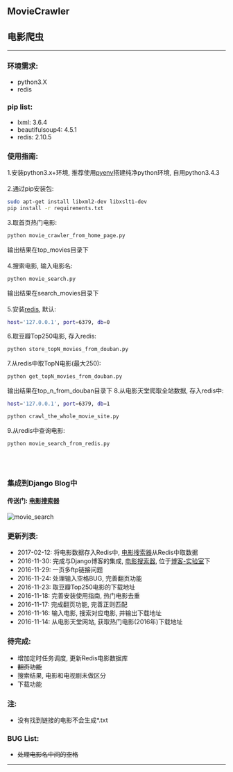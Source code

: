 ## MovieCrawler
## 电影爬虫

----

### 环境需求:
* python3.X
* redis

### pip list:
* lxml: 3.6.4
* beautifulsoup4: 4.5.1
* redis: 2.10.5

### 使用指南:
1.安装python3.x+环境, 推荐使用[pyenv](https://github.com/yyuu/pyenv)搭建纯净python环境, 自用python3.4.3
<br></br>
2.通过pip安装包:
```bash
sudo apt-get install libxml2-dev libxslt1-dev
pip install -r requirements.txt
```
3.取首页热门电影:
```bash
python movie_crawler_from_home_page.py
```
输出结果在top_movies目录下
<br></br>
4.搜索电影, 输入电影名:
```bash
python movie_search.py
```
输出结果在search_movies目录下
<br></br>
5.安装[redis](http://redis.io/), 默认:
```bash
host='127.0.0.1', port=6379, db=0
```
6.取豆瓣Top250电影, 存入redis:
```bash
python store_topN_movies_from_douban.py
```
7.从redis中取TopN电影(最大250):
```bash
python get_topN_movies_from_douban.py
```
输出结果在top_n_from_douban目录下
8.从电影天堂爬取全站数据, 存入redis中:
```bash
host='127.0.0.1', port=6379, db=1
```
```bash
python crawl_the_whole_movie_site.py
```
9.从redis中查询电影:
```
python movie_search_from_redis.py
```

<br></br>

### 集成到Django Blog中
#### 传送门: [电影搜索器](http://slfweb.com/movie_search/)
![movie_search](https://cloud.githubusercontent.com/assets/12811161/20725873/490df944-b6ae-11e6-884e-f6bf11142226.png)

### 更新列表:
* 2017-02-12: 将电影数据存入Redis中, [电影搜索器](http://slfweb.com/movie_search/)从Redis中取数据
* 2016-11-30: 完成与Django博客的集成, [电影搜索器](http://slfweb.com/movie_search/), 位于[博客-实验室](http://slfweb.com/laboratory/)下
* 2016-11-29: 一页多ftp链接问题
* 2016-11-24: 处理输入空格BUG, 完善翻页功能
* 2016-11-23: 取豆瓣Top250电影的下载地址
* 2016-11-18: 完善安装使用指南, 热门电影去重
* 2016-11-17: 完成翻页功能, 完善正则匹配
* 2016-11-16: 输入电影, 搜索对应电影, 并输出下载地址
* 2016-11-14: 从电影天堂网站, 获取热门电影(2016年)下载地址

### 待完成:
* 增加定时任务调度, 更新Redis电影数据库
* ~~翻页功能~~
* 搜索结果, 电影和电视剧未做区分
* 下载功能

### 注:
* 没有找到链接的电影不会生成*.txt

### BUG List:
* ~~处理电影名中间的空格~~

----